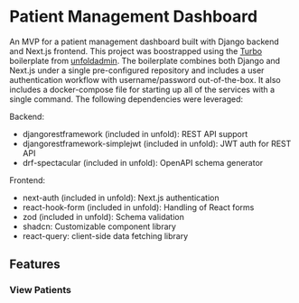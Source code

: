 # Patient Management Dashboard

An MVP for a patient management dashboard built with Django backend and Next.js frontend. This project was boostrapped using the [Turbo](https://github.com/unfoldadmin/turbo/tree/main) boilerplate from [unfoldadmin](https://unfoldadmin.com/). The boilerplate combines both Django and Next.js under a single pre-configured repository and includes a user authentication workflow with username/password out-of-the-box. It also includes a docker-compose file for starting up all of the services with a single command. The following dependencies were leveraged:

Backend:
- djangorestframework (included in unfold): REST API support
- djangorestframework-simplejwt (included in unfold): JWT auth for REST API
- drf-spectacular (included in unfold): OpenAPI schema generator

Frontend:
- next-auth (included in unfold): Next.js authentication
- react-hook-form (included in unfold): Handling of React forms
- zod (included in unfold): Schema validation
- shadcn: Customizable component library
- react-query: client-side data fetching library

## Features

### View Patients



